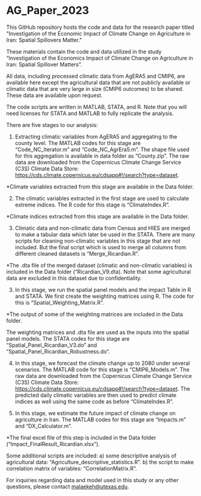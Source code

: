 # AG_Paper_2023
This GitHub repository hosts the code and data for the research paper titled "Investigation of the Economic Impact of Climate Change on Agriculture in Iran: Spatial Spillovers Matter."

These materials contain the code and data utilized in the study “Investigation of the Economics Impact of Climate Change on Agriculture in Iran: Spatial Spillover Matters”. 

All data, including processed climatic data from AgERA5 and CMIP6, are available here except the agricultural data that are not publicly available or climatic data that are very large in size (CMIP6 outcomes) to be shared. These data are available upon request. 

The code scripts are written in MATLAB, STATA, and R. Note that you will need licenses for STATA and MATLAB to fully replicate the analysis. 

There are five stages to our analysis:

1. Extracting climatic variables from AgERA5 and aggregating to the county level. The MATLAB codes for this stage are “Code_NC_Iterator.m” and “Code_NC_AgrEra5.m”. The shape file used for this aggregation is available in data folder as “County.zip”. The raw data are downloaded from the Copernicus Climate Change Service (C3S) Climate Data Store: https://cds.climate.copernicus.eu/cdsapp#!/search?type=dataset. 

*Climate variables extracted from this stage are available in the Data folder. 

2.  The climatic variables extracted in the first stage are used to calculate extreme indices. The R code for this stage is “ClimateIndex.R”. 

*Climate indices extracted from this stage are available in the Data folder.

3. Climatic data and non-climatic data from Census and HIES are merged to make a tabular data which later be used in the STATA. There are many scripts for cleaning non-climatic variables in this stage that are not included. But the final script which is used to merge all columns from different cleaned datasets is “Merge_Ricardian.R”.

*The .dta file of the merged dataset (climatic and non-climatic variables) is included in the Data folder (“Ricardian_V9.dta). Note that some agricultural data are excluded in this dataset due to confidentiality.

3. In this stage, we run the spatial panel models and the impact Table in R and STATA. We first create the weighting matrices using R. The code for this is “Spatial_Weighting_Matrix.R”. 

*The output of some of the weighting matrices are included in the Data folder. 

The weighting matrices and .dta file are used as the inputs into the spatial panel models. The STATA codes for this stage are “Spatial_Panel_Ricardian_V3.do” and “Spatial_Panel_Ricardian_Robustness.do”.

4. In this stage, we forecast the climate change up to 2080 under several scenarios. The MATLAB code for this stage is “CMIP6_Models.m”. The raw data are downloaded from the Copernicus Climate Change Service (C3S) Climate Data Store: https://cds.climate.copernicus.eu/cdsapp#!/search?type=dataset. The predicted daily climatic variables are then used to predict climate indices as well using the same code as before “ClimateIndex.R”.

5. In this stage, we estimate the future impact of climate change on agriculture in Iran. The MATLAB codes for this stage are “Impacts.m” and “DX_Calculator.m”. 

*The final excel file of this step is included in the Data folder (“Impact_FinalResult_Ricardian.xlsx”).

Some additional scripts are included:
a) some descriptive analysis of agricultural data: “Agriculture_descriptive_statistics.R”.
b) the script to make correlation matrix of variables: “CorrelationMatrix.R”.

For inquiries regarding data and model used in this study or any other questions, please contact malaekeh@utexas.edu. 
